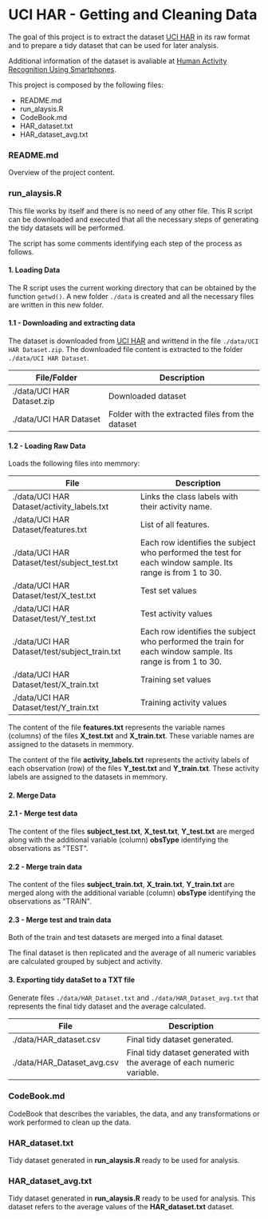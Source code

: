 # UCI HAR - Getting and Cleaning Data

The goal of this project is to extract the dataset [UCI HAR](https://d396qusza40orc.cloudfront.net/getdata%2Fprojectfiles%2FUCI%20HAR%20Dataset.zip) in its raw format and to prepare a tidy dataset that can be used for later analysis.

Additional information of the dataset is avaliable at [Human Activity Recognition Using Smartphones](http://archive.ics.uci.edu/ml/datasets/Human+Activity+Recognition+Using+Smartphones).

This project is composed by the following files:

- README.md
- run_alaysis.R
- CodeBook.md
- HAR_dataset.txt
- HAR_dataset_avg.txt


### README.md

Overview of the project content.


### run_alaysis.R

This file works by itself and there is no need of any other file. This R script can be downloaded and executed that all the necessary steps of generating the tidy datasets will be performed.

The script has some comments identifying each step of the process as follows.

#### 1. Loading Data

The R script uses the current working directory that can be obtained by the function `getwd()`. A new folder `./data` is created and all the necessary files are written in this new folder.

#### 1.1 - Downloading and extracting data

The dataset is downloaded from [UCI HAR](https://d396qusza40orc.cloudfront.net/getdata%2Fprojectfiles%2FUCI%20HAR%20Dataset.zip) and writtend in the file `./data/UCI HAR Dataset.zip`. The downloaded file content is extracted to the folder `./data/UCI HAR Dataset`.

|File/Folder|Description|
|-----------|-----------------------------------------------------------|
|./data/UCI HAR Dataset.zip|Downloaded dataset|
|./data/UCI HAR Dataset|Folder with the extracted files from the dataset|

#### 1.2 - Loading Raw Data

Loads the following files into memmory:

|File                    |Description                                     |
|------------------------|------------------------------------------------|
|./data/UCI HAR Dataset/activity_labels.txt|Links the class labels with their activity name.|
|./data/UCI HAR Dataset/features.txt       |List of all features.                           |
|./data/UCI HAR Dataset/test/subject_test.txt|Each row identifies the subject who performed the test for each window sample. Its range is from 1 to 30.|
|./data/UCI HAR Dataset/test/X_test.txt    |Test set values                                 |
|./data/UCI HAR Dataset/test/Y_test.txt    |Test activity values                            |
|./data/UCI HAR Dataset/test/subject_train.txt|Each row identifies the subject who performed the train for each window sample. Its range is from 1 to 30.|
|./data/UCI HAR Dataset/test/X_train.txt   |Training set values                             |
|./data/UCI HAR Dataset/test/Y_train.txt   |Training activity values                        |


The content of the file **features.txt** represents the variable names (columns) of the files **X_test.txt**  and **X_train.txt**. These variable names are assigned to the datasets in memmory.

The content of the file **activity_labels.txt** represents the activity labels of each observation (row) of the files **Y_test.txt**  and **Y_train.txt**. These activity labels are assigned to the datasets in memmory.



#### 2. Merge Data
#### 2.1 - Merge test data

The content of the files **subject_test.txt**, **X_test.txt**, **Y_test.txt** are merged along with the additional variable (column) **obsType** identifying the observations as "TEST".

#### 2.2 - Merge train data

The content of the files **subject_train.txt**, **X_train.txt**, **Y_train.txt** are merged along with the additional variable (column) **obsType** identifying the observations as "TRAIN".

#### 2.3 - Merge test and train data

Both of the train and test datasets are merged into a final dataset.

The final dataset is then replicated and the average of all numeric variables are calculated grouped by subject and activity.


#### 3. Exporting tidy dataSet to a TXT file

Generate files `./data/HAR_Dataset.txt` and `./data/HAR_Dataset_avg.txt` that represents the final tidy dataset and the average calculated.

|File          |Description                                    |
|--------------|-----------------------------------------------|
|./data/HAR_dataset.csv    |Final tidy dataset generated.|
|./data/HAR_Dataset_avg.csv|Final tidy dataset generated with the average of each numeric variable.|

### CodeBook.md

CodeBook that describes the variables, the data, and any transformations or work performed to clean up the data.

### HAR_dataset.txt

Tidy dataset generated in **run_alaysis.R** ready to be used for analysis.

### HAR_dataset_avg.txt

Tidy dataset generated in **run_alaysis.R** ready to be used for analysis. This dataset refers to the average values of the **HAR_dataset.txt** dataset.